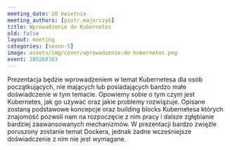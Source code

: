 ```yaml
---
meeting_date: 20 kwietnia
meeting_authors: [piotr.majorczyk]
title: Wprowadzenie do Kubernetes
old: false
layout: meeting
categories: [sezon-5]
image: assets/img/cover/wprowadzenie-do-kubernetes.png
event: 285268763
---
```


Prezentacja będzie wprowadzeniem w temat Kubernetesa dla osób początkujących, nie mających lub posiadających bardzo małe doświadczenie w tym temacie.
Opowiemy sobie o tym czym jest Kubernetes, jak go używać oraz jakie problemy rozwiązuje.
Opisane zostaną podstawowe koncepcje oraz building blocks Kubernetesa których znajomość pozwoli nam na rozpoczęcie z nim pracy i dalsze zgłębianie bardziej zaawansowanych mechanizmów.
W prezentacji bardzo zwięźle poruszony zostanie temat Dockera, jednak żadne wcześniejsze doświadczenie z nim nie jest wymagane.